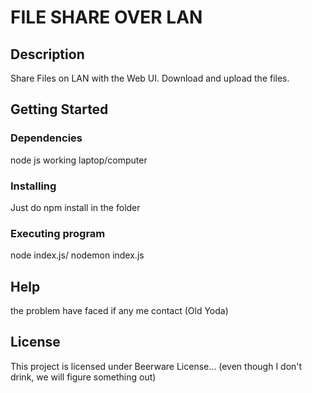 # FILE SHARE OVER LAN


## Description

Share Files on LAN with the Web UI. Download and upload the files.

## Getting Started


### Dependencies

node js
working laptop/computer

### Installing

Just do npm install in the folder

### Executing program

node index.js/ nodemon index.js


## Help

the problem have faced if any me contact (Old Yoda)

<!-- ## Version History -->

<!-- Release feature in the near future(I hope so ). -->

## License

This project is licensed under Beerware License... (even though I don't drink, we will figure something out)



